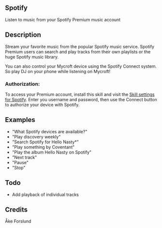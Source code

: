 ## Spotify
Listen to music from your Spotify Premium music account

## Description 
Stream your favorite music from the popular Spotify music service.  Spotify
Premium users can search and play tracks from their own playlists or the huge
Spotify music library.

You can also control your Mycroft device using the Spotify Connect system.
So play DJ on your phone while listening on Mycroft!

### Authorization:
To access your Premium account, install this skill and visit the [Skill
settings for Spotify](https://home.mycroft.ai/#/skill).  Enter you username and
password, then use the Connect button to authorize your device with Spotify.

## Examples 
* "What Spotify devices are available?"
* "Play discovery weekly"
* "Search Spotify for Hello Nasty*"
* "Play something by Coventant"
* "Play the album Hello Nasty on Spotify"
* "Next track"
* "Pause"
* "Stop"

## Todo
- Add playback of individual tracks

## Credits 
Åke Forslund
